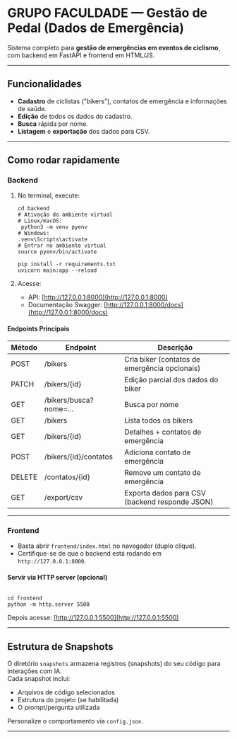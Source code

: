# GRUPO FACULDADE — Gestão de Pedal (Dados de Emergência)

Sistema completo para **gestão de emergências em eventos de ciclismo**, com backend em FastAPI e frontend em HTML/JS.

---

## Funcionalidades

- **Cadastro** de ciclistas ("bikers"), contatos de emergência e informações de saúde.
- **Edição** de todos os dados do cadastro.
- **Busca** rápida por nome.
- **Listagem** e **exportação** dos dados para CSV.

---

## Como rodar rapidamente

### Backend

1. No terminal, execute:

    ```
    cd backend
    # Ativação do ambiente virtual
    # Linux/macOS:
     python3 -m venv pyenv
    # Windows:
    .venv\Scripts\activate
    # Entrar no ambiente virtual    
    source pyenv/bin/activate
   
    pip install -r requirements.txt
    uvicorn main:app --reload
    ```

2. Acesse:
    - API: [http://127.0.0.1:8000](http://127.0.0.1:8000)
    - Documentação Swagger: [http://127.0.0.1:8000/docs](http://127.0.0.1:8000/docs)

#### Endpoints Principais

| Método | Endpoint                        | Descrição                                        |
|--------|---------------------------------|--------------------------------------------------|
| POST   | /bikers                        | Cria biker (contatos de emergência opcionais)     |
| PATCH  | /bikers/{id}                   | Edição parcial dos dados do biker                 |
| GET    | /bikers/busca?nome=...         | Busca por nome                                   |
| GET    | /bikers                        | Lista todos os bikers                            |
| GET    | /bikers/{id}                   | Detalhes + contatos de emergência                 |
| POST   | /bikers/{id}/contatos          | Adiciona contato de emergência                    |
| DELETE | /contatos/{id}                 | Remove um contato de emergência                   |
| GET    | /export/csv                    | Exporta dados para CSV (backend responde JSON)    |

---

### Frontend

- Basta abrir `frontend/index.html` no navegador (duplo clique).
- Certifique-se de que o backend está rodando em `http://127.0.0.1:8000`.

#### Servir via HTTP server (opcional)

```

cd frontend
python -m http.server 5500

```

Depois acesse: [http://127.0.0.1:5500](http://127.0.0.1:5500)

---

## Estrutura de Snapshots

O diretório `snapshots` armazena registros (snapshots) do seu código para interações com IA.  
Cada snapshot inclui:

- Arquivos de código selecionados
- Estrutura do projeto (se habilitada)
- O prompt/pergunta utilizada

Personalize o comportamento via `config.json`.

---